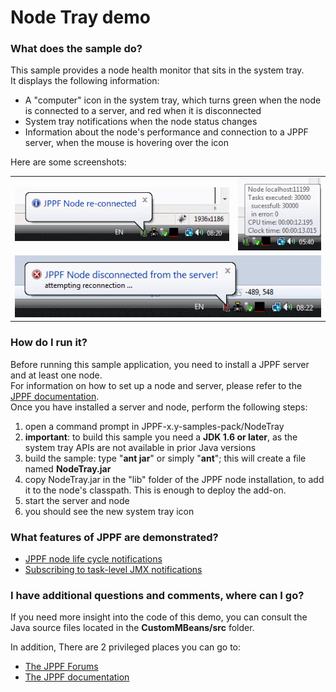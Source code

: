 # Node Tray demo

<h3>What does the sample do?</h3>
This sample provides a node health monitor that sits in the system tray.<br>
It displays the following information:
<ul>
  <li>A "computer" icon in the system tray, which turns green when the node is connected to a server, and red when it is disconnected</li>
  <li>System tray notifications when the node status changes</li>
  <li>Information about the node's performance and connection to a JPPF server, when the mouse is hovering over the icon</li>
</ul>
<p>Here are some screenshots:
<p align="center">
<table border="0" cellspacing="10" cellpadding="0">
  <tr><td align="center"><img src="images/NodeTrayAddon-01.gif" border="0"/></td><td align="center"><img src="images/NodeTrayAddon-03.gif" border="0"/></td></tr>
  <tr><td align="center" colspan="2"><img src="images/NodeTrayAddon-02.gif" border="0"/></td></tr>
</table>

<h3>How do I run it?</h3>
Before running this sample application, you need to install a JPPF server and at least one node.<br>
For information on how to set up a node and server, please refer to the <a href="https://www.jppf.org/doc/6.0/index.php?title=Introduction">JPPF documentation</a>.<br>
Once you have installed a server and node, perform the following steps:
<ol>
  <li>open a command prompt in JPPF-x.y-samples-pack/NodeTray</li>
  <li><b>important</b>: to build this sample you need a <b>JDK 1.6 or later</b>, as the system tray APIs are not available in prior Java versions</li>
  <li>build the sample: type "<b>ant jar</b>" or simply "<b>ant</b>"; this will create a file named <b>NodeTray.jar</b></li>
  <li>copy NodeTray.jar in the "lib" folder of the JPPF node installation, to add it to the node's classpath. This is enough to deploy the add-on.</li>
  <li>start the server and node</li>
  <li>you should see the new system tray icon</li>
</ol>

<h3>What features of JPPF are demonstrated?</h3>
<ul>
  <li><a href="https://www.jppf.org/doc/6.0/index.php?title=Receiving_notifications_of_node_life_cycle_events">JPPF node life cycle notifications</a></li>
  <li><a href="https://www.jppf.org/doc/6.0/index.php?title=Node_management#Subscribing_to_MBean_notifications">Subscribing to task-level JMX notifications</a></li>
</ul>

<h3>I have additional questions and comments, where can I go?</h3>
<p>If you need more insight into the code of this demo, you can consult the Java source files located in the <b>CustomMBeans/src</b> folder.
<p>In addition, There are 2 privileged places you can go to:
<ul>
  <li><a href="https://www.jppf.org/forums"/>The JPPF Forums</a></li>
  <li><a href="https://www.jppf.org/doc/6.0">The JPPF documentation</a></li>
</ul>

